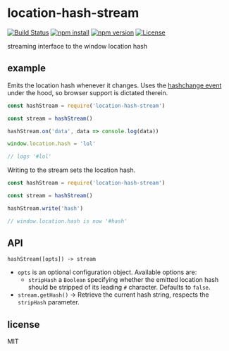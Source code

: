 # location-hash-stream

[![Build Status](https://img.shields.io/travis/jarofghosts/location-hash-stream.svg?style=flat-square)](https://travis-ci.org/jarofghosts/location-hash-stream)
[![npm install](https://img.shields.io/npm/dm/location-hash-stream.svg?style=flat-square)](https://www.npmjs.org/package/location-hash-stream)
[![npm version](https://img.shields.io/npm/v/location-hash-stream.svg?style=flat-square)](https://www.npmjs.org/package/location-hash-stream)
[![License](https://img.shields.io/npm/l/location-hash-stream.svg?style=flat-square)](https://github.com/jarofghosts/location-hash-stream/blob/master/LICENSE)

streaming interface to the window location hash

## example

Emits the location hash whenever it changes. Uses the
[hashchange event](https://developer.mozilla.org/en-US/docs/Web/API/WindowEventHandlers/onhashchange)
under the hood, so browser support is dictated therein.

```javascript
const hashStream = require('location-hash-stream')

const stream = hashStream()

hashStream.on('data', data => console.log(data))

window.location.hash = 'lol'

// logs '#lol'
```

Writing to the stream sets the location hash.

```javascript
const hashStream = require('location-hash-stream')

const stream = hashStream()

hashStream.write('hash')

// window.location.hash is now '#hash'
```

## API

`hashStream([opts]) -> stream`

* `opts` is an optional configuration object. Available options are:
  - `stripHash` a `Boolean` specifying whether the emitted location hash should
    be stripped of its leading `#` character. Defaults to `false`.
* `stream.getHash()` -> Retrieve the current hash string, respects the
  `stripHash` parameter.

## license

MIT
